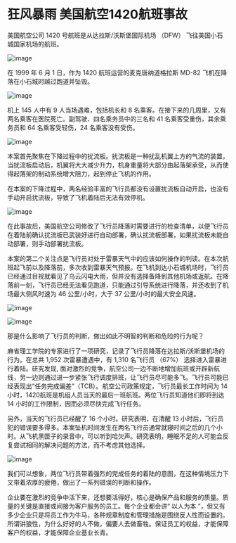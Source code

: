 # 狂风暴雨 美国航空1420航班事故

美国航空公司 1420 号航班是从达拉斯/沃斯堡国际机场 （DFW） 飞往美国小石城国家机场的航班。

![image](https://github.com/user-attachments/assets/16bfca5a-ea42-4871-8c8d-22873bc2f5e8)


在 1999 年 6 月 1 日，作为 1420 航班运营的麦克唐纳道格拉斯 MD-82 飞机在降落在小石城时越过跑道并坠毁。

![image](https://github.com/user-attachments/assets/75b27e85-4d0d-4c2e-8737-df12c261eb75)


机上 145 人中有 9 人当场遇难，包括机长和 8 名乘客。在接下来的几周里，又有两名乘客在医院死亡。副驾驶、四名乘务员中的三名和 41 名乘客受重伤，其余乘务员和 64 名乘客受轻伤，24 名乘客没有受伤。

![image](https://github.com/user-attachments/assets/40226704-1d41-4faa-96b8-866e837a716a)


本案首先聚焦在下降过程中的扰流板。扰流板是一种扰乱机翼上方的气流的装置，当扰流板启动后，机翼将大大减少升力，机身重量将大部分由起落架承受，从而使得起落架的制动系统增大阻力，起到停止飞机的作用。

在本案的下降过程中，两名经验丰富的飞行员都没有设置扰流板自动开启，也没有手动开启扰流板，导致了飞机着陆后无法有效停机。

![image](https://github.com/user-attachments/assets/a122aa96-d76e-4998-9300-f1d23f17f3d3)


在此事故后，美国航空公司修改了飞行员降落时需要进行的检查清单，以便飞行员在着陆前确认扰流板已武装好进行自动部署，确认扰流板部署，如果扰流板未能自动部署，则手动部署扰流板。

本案的第二个关注点是飞行员对处于雷暴天气中的应该如何操作的判读。在本次航班起飞前以及降落前，多次收到雷暴天气预报。在飞机到达小石城机场时，飞行员已经通过目视就看见了乌云闪电大雨，但并没有选择备降到其他机场或返航。在降落前一刻，飞行员已经无法看见跑道，只能通过引导系统进行降落，并还收到了机场最大侧风时速为 46 公里/小时，大于 37 公里/小时的最大安全风速。

![image](https://github.com/user-attachments/assets/bd0657c2-85ec-440a-9c82-0cca4c5eb626)


![image](https://github.com/user-attachments/assets/e79a2c3e-a355-49ac-8b64-3f1f386d49f4)


那是什么影响了飞行员的判断，做出如此不明智的判断和危险的行为呢？

麻省理工学院的专家进行了一项研究，记录了飞行员降落在达拉斯/沃斯堡机场的行为。在总共 1,952 次雷暴遭遇中，有 1,310 名飞行员 （67%） 选择进入雷暴进行着陆。研究发现, 面对激烈的竞争，航空公司一边不断地增加航班或开辟新航线，另一边则通过进一步紧张飞行调度排班，让飞行员尽可能多飞。飞行员可能已经表现出“任务完成偏差”（TCB）。 航空公司政策规定，飞行员最长工作时间为 14 小时，1420航班是机组人员当天的最后一班航班。两位飞行员知道他们即将到达 14 小时的工作限制，因而必须尽快完成飞行任务。

另外，当天的飞行员已经醒了 16 个小时。研究表明，在清醒 13 小时后，飞行员犯的错误要多得多。本案坠机时间发生在两名飞行员通常就寝时间之后的几个小时。从飞机黑匣子的录音中，可以听到哈欠声。研究表明，睡眠不足的人可能会反复尝试相同的解决问题的方法，而不考虑其他选择。

![image](https://github.com/user-attachments/assets/a9c659a1-1597-4e9d-8373-4ba3198ee0d1)


我们可以想象，两位飞行员带着强烈的完成任务的着陆的意图，在这种情境压力下又带着浓厚的疲倦，做出了一系列错误的判断和操作。

企业要在激烈的竞争中活下来，还想要活得好，核心是确保产品和服务的质量。质量的关键是直接或间接为客户服务的员工。每个企业都会讲“ 以人为本 ”，但又有多少企业只是将员工作为牛马，各种规章制度和管理措施是围绕反人性而设置的。所谓讲狼性，为什么好好的人不做，偏要人去做畜牲。保证员工的权益，才能保障客户的权益，才能保障企业基业长青。 
